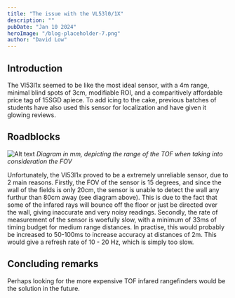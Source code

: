 ```yaml
---
title: "The issue with the VL53l0/1X"
description: ""
pubDate: "Jan 10 2024"
heroImage: "/blog-placeholder-7.png"
author: "David Low"
---
```

## Introduction

The Vl53l1x seemed to be like the most ideal sensor, with a 4m range, minimal blind spots of 3cm, modifiable ROI, and a comparitively affordable price tag of 15SGD apiece. To add icing to the cake, previous batches of students have also used this sensor for localization and have given it glowing reviews.

## Roadblocks

![Alt text](</Screenshot 2024-01-11 at 12.04.13 AM.png>)
*Diagram in mm, depicting the range of the TOF when taking into consideration the FOV*

Unfortunately, the Vl53l1x proved to be a extremely unreliable sensor, due to 2 main reasons. Firstly, the FOV of the sensor is 15 degrees, and since the wall of the fields is only 20cm, the sensor is unable to detect the wall any furthur than 80cm away (see diagram above). This is due to the fact that some of the infared rays will bounce off the floor or just be directed over the wall, giving inaccurate and very noisy readings. Secondly, the rate of measurement of the sensor is woefully slow, with a minimum of 33ms of timing budget for medium range distances. In practise, this would probably be increased to 50-100ms to increase accuracy at distances of 2m. This would give a refresh rate of 10 - 20 Hz, which is simply too slow.

## Concluding remarks

Perhaps looking for the more expensive TOF infared rangefinders would be the solution in the future.



